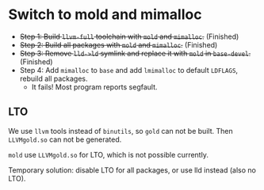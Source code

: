 # Switch to mold and mimalloc

- ~~Step 1: Build `llvm-full` toolchain with `mold` and `mimalloc`.~~ (Finished)
- ~~Step 2: Build all packages with `mold` and `mimalloc`.~~ (Finished)
- ~~Step 3: Remove `lld->ld` symlink and replace it with `mold` in `base-devel`.~~ (Finished)
- Step 4: Add `mimalloc` to `base` and add `lmimalloc` to default `LDFLAGS`, rebuild all packages.
  - It fails! Most program reports segfault.

## LTO

We use `llvm` tools instead of `binutils`, so `gold` can not be built. Then `LLVMgold.so` can not be generated.

`mold` use `LLVMgold.so` for LTO, which is not possible currently.

Temporary solution: disable LTO for all packages, or use lld instead (also no LTO).